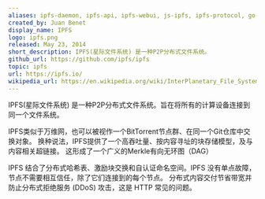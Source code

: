 ```yaml
---
aliases: ipfs-daemon, ipfs-api, ipfs-webui, js-ipfs, ipfs-protocol, go-ipfs
created_by: Juan Benet 
display_name: IPFS
logo: ipfs.png
released: May 23, 2014
short_description: IPFS(星际文件系统) 是一种P2P分布式文件系统。
github_url: https://github.com/ipfs/ipfs
topic: ipfs
url: https://ipfs.io/
wikipedia_url: https://en.wikipedia.org/wiki/InterPlanetary_File_System
---
```


IPFS(星际文件系统) 是一种P2P分布式文件系统。旨在将所有的计算设备连接到同一个文件系统。

IPFS类似于万维网，也可以被视作一个BitTorrent节点群、在同一个Git仓库中交换对象。
换种说法，IPFS提供了一个高吞吐量、按内容寻址的块存储模型，及与内容相关超链接。
这形成了一个广义的Merkle有向无环图（DAG）

IPFS 结合了分布式哈希表、激励块交换和自认证命名空间。IPFS 没有单点故障，节点不需要相互信任，除了它们连接到的每个节点。
分布式内容交付节省带宽并防止分布式拒绝服务 (DDoS) 攻击，这是 HTTP 常见的问题。